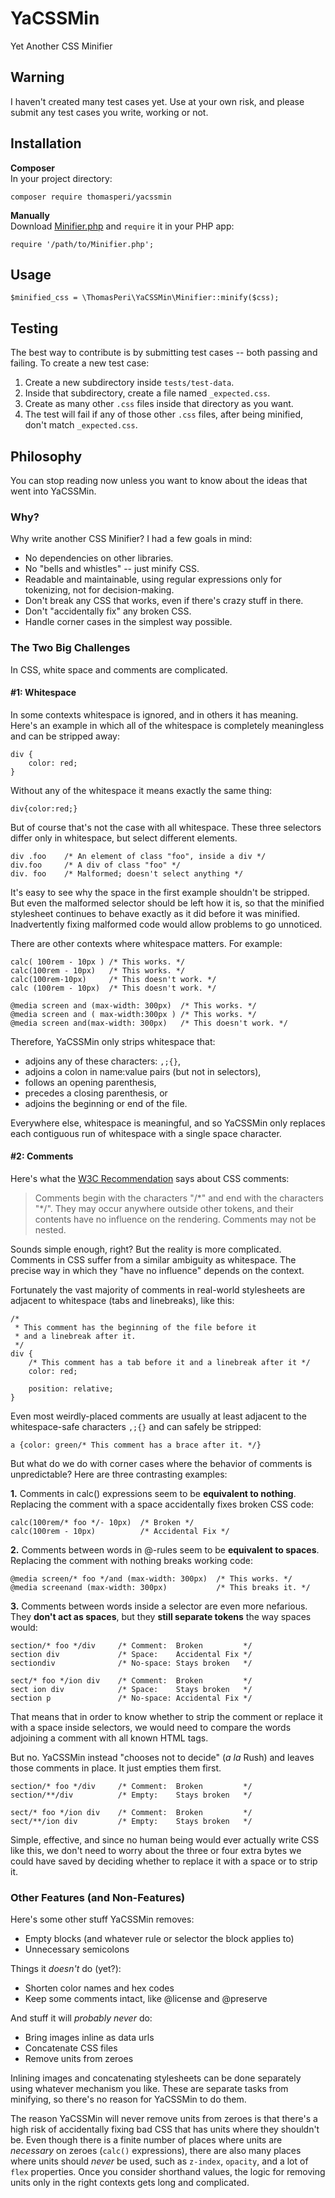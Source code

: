 # YaCSSMin
Yet Another CSS Minifier

## Warning

I haven't created many test cases yet. Use at your own risk, and please submit any test cases you write, working or not.

## Installation

**Composer**  
In your project directory:

    composer require thomasperi/yacssmin
    
**Manually**  
Download [Minifier.php](https://raw.githubusercontent.com/thomasperi/yacssmin/master/src/Minifier.php) and `require` it in your PHP app:

	require '/path/to/Minifier.php';

## Usage

    $minified_css = \ThomasPeri\YaCSSMin\Minifier::minify($css);

## Testing

The best way to contribute is by submitting test cases -- both passing and failing. To create a new test case:

1. Create a new subdirectory inside `tests/test-data`.
2. Inside that subdirectory, create a file named `_expected.css`.
3. Create as many other `.css` files inside that directory as you want.
4. The test will fail if any of those other `.css` files, after being minified, don't match `_expected.css`.

## Philosophy
You can stop reading now unless you want to know about the ideas that went into YaCSSMin.

### Why?
Why write another CSS Minifier? I had a few goals in mind:

* No dependencies on other libraries.
* No "bells and whistles" -- just minify CSS.
* Readable and maintainable, using regular expressions only for tokenizing, not for decision-making.
* Don't break any CSS that works, even if there's crazy stuff in there.
* Don't "accidentally fix" any broken CSS.
* Handle corner cases in the simplest way possible.

### The Two Big Challenges
In CSS, white space and comments are complicated.

#### #1: Whitespace

In some contexts whitespace is ignored, and in others it has meaning. Here's an example in which all of the whitespace is completely meaningless and can be stripped away:

    div {
        color: red;
    }
    
Without any of the whitespace it means exactly the same thing:
    
    div{color:red;}

But of course that's not the case with all whitespace. These three selectors differ only in whitespace, but select different elements.

    div .foo    /* An element of class "foo", inside a div */
    div.foo     /* A div of class "foo" */
    div. foo    /* Malformed; doesn't select anything */
    
It's easy to see why the space in the first example shouldn't be stripped. But even the malformed selector should be left how it is, so that the minified stylesheet continues to behave exactly as it did before it was minified. Inadvertently fixing malformed code would allow problems to go unnoticed.

There are other contexts where whitespace matters. For example:

    calc( 100rem - 10px ) /* This works. */
    calc(100rem - 10px)   /* This works. */
    calc(100rem-10px)     /* This doesn't work. */
    calc (100rem - 10px)  /* This doesn't work. */

    @media screen and (max-width: 300px)  /* This works. */
    @media screen and ( max-width:300px ) /* This works. */
    @media screen and(max-width: 300px)   /* This doesn't work. */

Therefore, YaCSSMin only strips whitespace that:

* adjoins any of these characters: `,;{}`,
* adjoins a colon in name:value pairs (but not in selectors),
* follows an opening parenthesis,
* precedes a closing parenthesis, or
* adjoins the beginning or end of the file.

Everywhere else, whitespace is meaningful, and so YaCSSMin only replaces each contiguous run of whitespace with a single space character.

#### #2: Comments

Here's what the [W3C Recommendation](https://www.w3.org/TR/CSS21/syndata.html#comments) says about CSS comments:

> Comments begin with the characters "/\*" and end with the characters "\*/". They may occur anywhere outside other tokens, and their contents have no influence on the rendering. Comments may not be nested.

Sounds simple enough, right? But the reality is more complicated. Comments in CSS suffer from a similar ambiguity as whitespace. The precise way in which they "have no influence" depends on the context.

Fortunately the vast majority of comments in real-world stylesheets are adjacent to whitespace (tabs and linebreaks), like this:

    /* 
     * This comment has the beginning of the file before it
     * and a linebreak after it.
     */
    div {
        /* This comment has a tab before it and a linebreak after it */
        color: red;
        
        position: relative;
    }
    
Even most weirdly-placed comments are usually at least adjacent to the whitespace-safe characters `,;{}` and can safely be stripped:
    
    a {color: green/* This comment has a brace after it. */}

But what do we do with corner cases where the behavior of comments is unpredictable? Here are three contrasting examples:

**1.** Comments in calc() expressions seem to be **equivalent to nothing**. Replacing the comment with a space accidentally fixes broken CSS code:

    calc(100rem/* foo */- 10px)  /* Broken */
    calc(100rem - 10px)          /* Accidental Fix */

**2.** Comments between words in @-rules seem to be **equivalent to spaces**. Replacing the comment with nothing breaks working code:

    @media screen/* foo */and (max-width: 300px)  /* This works. */
    @media screenand (max-width: 300px)           /* This breaks it. */

**3.** Comments between words inside a selector are even more nefarious. They **don't act as spaces**, but they **still separate tokens** the way spaces would:

	section/* foo */div     /* Comment:  Broken         */
	section div             /* Space:    Accidental Fix */
	sectiondiv              /* No-space: Stays broken   */
	
	sect/* foo */ion div    /* Comment:  Broken         */
	sect ion div            /* Space:    Stays broken   */
	section p               /* No-space: Accidental Fix */

That means that in order to know whether to strip the comment or replace it with a space inside selectors, we would need to compare the words adjoining a comment with all known HTML tags.

But no. YaCSSMin instead "chooses not to decide" (*a la* Rush) and leaves those comments in place. It just empties them first.

	section/* foo */div     /* Comment:  Broken         */
	section/**/div          /* Empty:    Stays broken   */

	sect/* foo */ion div    /* Comment:  Broken         */
	sect/**/ion div         /* Empty:    Stays broken   */

Simple, effective, and since no human being would ever actually write CSS like this, we don't need to worry about the three or four extra bytes we could have saved by deciding whether to replace it with a space or to strip it.

### Other Features (and Non-Features)

Here's some other stuff YaCSSMin removes:

* Empty blocks (and whatever rule or selector the block applies to)
* Unnecessary semicolons

Things it *doesn't* do (yet?):

* Shorten color names and hex codes
* Keep some comments intact, like @license and @preserve

And stuff it will *probably never* do:

* Bring images inline as data urls
* Concatenate CSS files
* Remove units from zeroes

Inlining images and concatenating stylesheets can be done separately using whatever mechanism you like. These are separate tasks from minifying, so there's no reason for YaCSSMin to do them.

The reason YaCSSMin will never remove units from zeroes is that there's a high risk of accidentally fixing bad CSS that has units where they shouldn't be. Even though there is a finite number of places where units are *necessary* on zeroes (`calc()` expressions), there are also many places where units should *never* be used, such as `z-index`, `opacity`, and a lot of `flex` properties. Once you consider shorthand values, the logic for removing units only in the right contexts gets long and complicated.